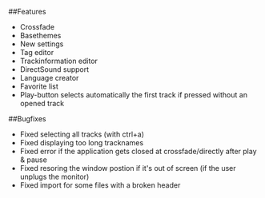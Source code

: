 ##Features

- Crossfade
- Basethemes
- New settings
- Tag editor
- Trackinformation editor
- DirectSound support
- Language creator
- Favorite list
- Play-button selects automatically the first track if pressed without an opened track 

##Bugfixes

- Fixed selecting all tracks (with ctrl+a)
- Fixed displaying too long tracknames
- Fixed error if the application gets closed at crossfade/directly after play & pause
- Fixed resoring the window postion if it's out of screen (if the user unplugs the monitor)
- Fixed import for some files with a broken header